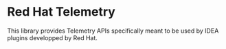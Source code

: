 # Red Hat Telemetry

This library provides Telemetry APIs specifically meant to be used by IDEA plugins developped by Red Hat.
